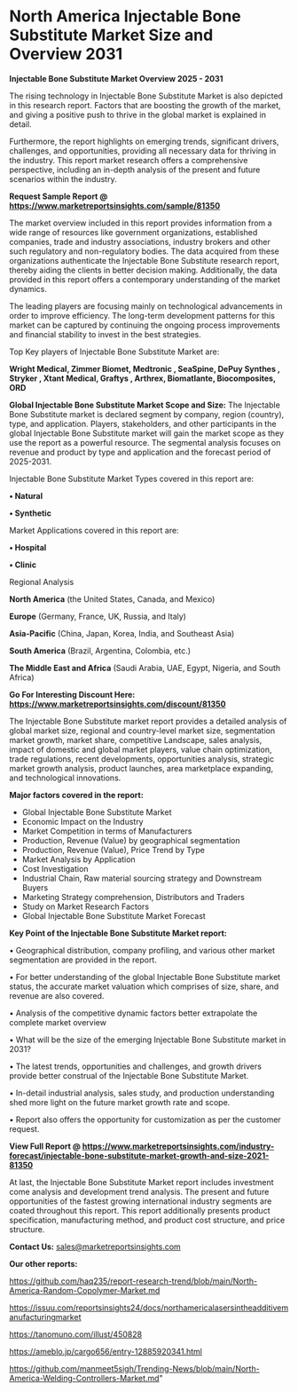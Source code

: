 # North America Injectable Bone Substitute Market Size and Overview 2031

<Strong> Injectable Bone Substitute Market Overview 2025 - 2031</strong>

The rising technology in Injectable Bone Substitute Market is also depicted in this research report. Factors that are boosting the growth of the market, and giving a positive push to thrive in the global market is explained in detail.

Furthermore, the report highlights on emerging trends, significant drivers, challenges, and opportunities, providing all necessary data for thriving in the industry. This report market research offers a comprehensive perspective, including an in-depth analysis of the present and future scenarios within the industry.

<strong>Request Sample Report @ <a href=https://www.marketreportsinsights.com/sample/81350>https://www.marketreportsinsights.com/sample/81350</a></strong>

The market overview included in this report provides information from a wide range of resources like government organizations, established companies, trade and industry associations, industry brokers and other such regulatory and non-regulatory bodies. The data acquired from these organizations authenticate the Injectable Bone Substitute research report, thereby aiding the clients in better decision making. Additionally, the data provided in this report offers a contemporary understanding of the market dynamics.

The leading players are focusing mainly on technological advancements in order to improve efficiency. The long-term development patterns for this market can be captured by continuing the ongoing process improvements and financial stability to invest in the best strategies.

Top Key players of Injectable Bone Substitute Market are:

<strong>Wright Medical, Zimmer Biomet, Medtronic , SeaSpine, DePuy Synthes , Stryker , Xtant Medical, Graftys , Arthrex, Biomatlante, Biocomposites, ORD</strong>

<strong><b>Global Injectable Bone Substitute Market Scope and Size:</b></strong>
The Injectable Bone Substitute market is declared segment by company, region (country), type, and application. Players, stakeholders, and other participants in the global Injectable Bone Substitute market will gain the market scope as they use the report as a powerful resource. The segmental analysis focuses on revenue and product by type and application and the forecast period of 2025-2031.

Injectable Bone Substitute Market Types covered in this report are:

<strong>• Natural

• Synthetic</strong>

Market Applications covered in this report are:

<strong>• Hospital

• Clinic</strong> 

Regional Analysis

<strong>North America</strong> (the United States, Canada, and Mexico)

<strong>Europe</strong> (Germany, France, UK, Russia, and Italy)

<strong>Asia-Pacific</strong> (China, Japan, Korea, India, and Southeast Asia)

<strong>South America</strong> (Brazil, Argentina, Colombia, etc.)

<strong>The Middle East and Africa</strong> (Saudi Arabia, UAE, Egypt, Nigeria, and South Africa)

<strong>Go For Interesting Discount Here: <a href=https://www.marketreportsinsights.com/discount/81350>https://www.marketreportsinsights.com/discount/81350</a></strong>

The Injectable Bone Substitute market report provides a detailed analysis of global market size, regional and country-level market size, segmentation market growth, market share, competitive Landscape, sales analysis, impact of domestic and global market players, value chain optimization, trade regulations, recent developments, opportunities analysis, strategic market growth analysis, product launches, area marketplace expanding, and technological innovations.

<strong><b>Major factors covered in the report:</b></strong>
<ul>
  <li>Global Injectable Bone Substitute Market </li>
  <li>Economic Impact on the Industry</li>
  <li>Market Competition in terms of Manufacturers</li>
  <li>Production, Revenue (Value) by geographical segmentation</li>
  <li>Production, Revenue (Value), Price Trend by Type</li>
  <li>Market Analysis by Application</li>
  <li>Cost Investigation</li>
  <li>Industrial Chain, Raw material sourcing strategy and Downstream Buyers</li>
  <li>Marketing Strategy comprehension, Distributors and Traders</li>
  <li>Study on Market Research Factors</li>
  <li>Global Injectable Bone Substitute Market Forecast</li>
</ul>

<strong><b>Key Point of the Injectable Bone Substitute Market report:</b></strong>

• Geographical distribution, company profiling, and various other market segmentation are provided in the report.

• For better understanding of the global Injectable Bone Substitute market status, the accurate market valuation which comprises of size, share, and revenue are also covered.

• Analysis of the competitive dynamic factors better extrapolate the complete market overview

• What will be the size of the emerging Injectable Bone Substitute market in 2031?

• The latest trends, opportunities and challenges, and growth drivers provide better construal of the Injectable Bone Substitute Market.

• In-detail industrial analysis, sales study, and production understanding shed more light on the future market growth rate and scope.

• Report also offers the opportunity for customization as per the customer request.

<strong><b>View Full Report @ <a href=https://www.marketreportsinsights.com/industry-forecast/injectable-bone-substitute-market-growth-and-size-2021-81350>https://www.marketreportsinsights.com/industry-forecast/injectable-bone-substitute-market-growth-and-size-2021-81350</a></b></strong>


At last, the Injectable Bone Substitute Market report includes investment come analysis and development trend analysis. The present and future opportunities of the fastest growing international industry segments are coated throughout this report. This report additionally presents product specification, manufacturing method, and product cost structure, and price structure.

<strong>Contact Us:</strong>
sales@marketreportsinsights.com

<strong>Our other reports:</strong>

<a href=https://github.com/haq235/report-research-trend/blob/main/North-America-Random-Copolymer-Market.md>https://github.com/haq235/report-research-trend/blob/main/North-America-Random-Copolymer-Market.md</a>

<a href=https://issuu.com/reportsinsights24/docs/northamericalasersintheadditivemanufacturingmarket>https://issuu.com/reportsinsights24/docs/northamericalasersintheadditivemanufacturingmarket</a>

<a href=https://tanomuno.com/illust/450828>https://tanomuno.com/illust/450828</a>

<a href=https://ameblo.jp/cargo656/entry-12885920341.html>https://ameblo.jp/cargo656/entry-12885920341.html</a>

<a href=https://github.com/manmeet5sigh/Trending-News/blob/main/North-America-Welding-Controllers-Market.md>https://github.com/manmeet5sigh/Trending-News/blob/main/North-America-Welding-Controllers-Market.md</a>"
